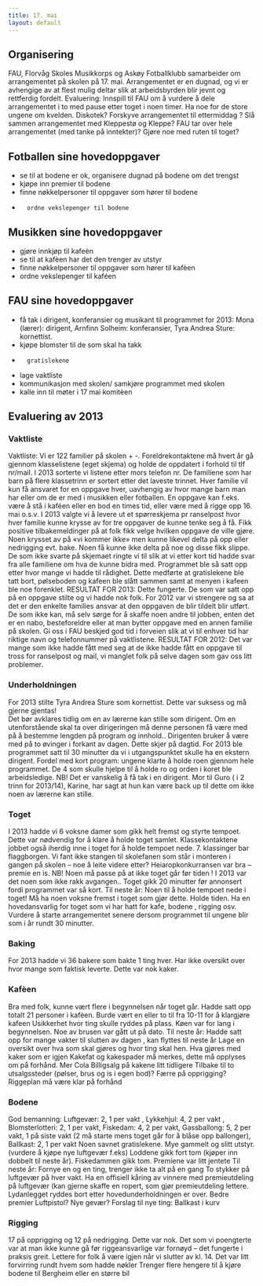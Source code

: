 ```yaml
---
title: 17. mai
layout: default
---
```


## Organisering

FAU, Florvåg Skoles Musikkorps og Askøy Fotballklubb samarbeider om arrangementet på skolen på 17. mai. Arrangementet er en dugnad, og vi er avhengige av at flest mulig deltar slik at arbeidsbyrden blir jevnt og rettferdig fordelt.
Evaluering:  Innspill til FAU om å vurdere å dele arrangementet i to med pause etter toget i noen timer. Ha noe for de store ungene om kvelden. Diskotek? Forskyve arrangementet til ettermiddag ? Slå sammen arrangementet med Kleppestø og Kleppe?  FAU tar over hele arrangementet (med tanke på inntekter)?  Gjøre noe med ruten til toget?

## Fotballen sine hovedoppgaver
*   se til at bodene er ok, organisere dugnad på bodene om det trengst
*   kjøpe inn premier til bodene
*   finne nøkkelpersoner til oppgaver som hører til bodene
*       ordne vekslepenger til bodene

## Musikken sine hovedoppgaver
*   gjøre innkjøp til kafeèn 
*   se til at kafèen har det den trenger av utstyr 
*   finne nøkkelpersoner til oppgaver som hører til kafèen
*   ordne vekslepenger til kaféen

## FAU sine hovedoppgaver
*   få tak i dirigent, konferansier og musikant til programmet
for 2013: Mona (lærer): dirigent, Arnfinn Solheim: konferansier, Tyra Andrea Sture: kornettist.
*   kjøpe blomster til de som skal ha takk
*       gratislekene
*   lage vaktliste
*   kommunikasjon med skolen/ samkjøre programmet med skolen
*   kalle inn til møter i 17 mai komitèen 

## Evaluering av 2013 

### Vaktliste

Vaktliste: Vi er 122 familier på skolen + -. Foreldrekontaktene må hvert år gå gjennom klasselistene (eget skjema) og holde de oppdatert i forhold til tlf nr/mail. I 2013 sorterte vi listene etter mors telefon nr. De familiene som har barn på flere klassetrinn er sortert etter det laveste trinnet. Hver familie vil kun få ansvaret for en oppgave hver, uavhengig av hvor mange barn man har eller om de er med i musikken eller fotballen.  En oppgave kan f.eks. være å stå i kaféen eller en bod en times tid, eller være med å rigge opp 16. mai o.s.v. 
I 2013 valgte vi å levere ut et spørreskjema pr ranselpost hvor hver familie kunne krysse av for tre oppgaver de kunne tenke seg å få. Fikk positive tilbakemeldinger på at folk fikk velge hvilken oppgave de ville gjøre.  Noen krysset av på «vi kommer ikke» men kunne likevel delta på opp eller nedrigging evt. bake. Noen få kunne ikke delta på noe og disse fikk slippe. De som ikke svarte på skjemaet ringte vi til slik at vi etter kort tid hadde svar fra alle familiene om hva de kunne bidra med. Programmet ble så satt opp etter hvor mange vi hadde til rådighet. Dette medførte at gratislekene ble tatt bort, pølseboden og kafeen ble slått sammen samt at menyen i kafeen ble noe forenklet. RESULTAT FOR 2013: Dette fungerte. De som var satt opp på en oppgave stilte og vi hadde nok folk. 
For 2012 var vi strengere og sa at det er den enkelte families ansvar at den oppgaven de blir tildelt blir utført. De som ikke kan, må selv sørge for å skaffe noen andre til jobben, enten det er en nabo, besteforeldre eller at man bytter oppgave med en annen familie på skolen. Gi oss i FAU beskjed god tid i forveien slik at vi til enhver tid har riktige navn og telefonnummer på vaktlistene. RESULTAT FOR 2012: Det var mange som ikke hadde fått med seg at de ikke hadde fått en oppgave til tross for ranselpost og mail, vi manglet folk på selve dagen som gav oss litt problemer.

### Underholdningen

For 2013 stilte Tyra Andrea Sture som kornettist. Dette var suksess og må gjerne gjentas!  
Det bør avklares tidlig om en av lærerne kan stille som dirigent. Om en utenforstående skal ta over dirigeringen må denne personen få være med på å bestemme lengden på program og innhold.. Dirigenten bruker å være med på to øvinger i forkant av dagen. Dette skjer på dagtid. 
For 2013 ble programmet satt til 30 minutter da vi i utgangspunktet skulle ha en ekstern dirigent. Fordel med kort program: ungene klarte å holde roen gjennom hele programmet. De 4 som skulle hjelpe til å holde ro og orden i koret ble arbeidsledige.
NB! Det er vanskelig å få tak i en dirigent. Mor til Guro ( i 2 trinn for 2013/14), Karine, har sagt at hun kan være back up til dette om ikke noen av lærerne kan stille.

### Toget

I 2013 hadde vi 6 voksne damer som gikk helt fremst og styrte tempoet. Dette var nødvendig for å klare å holde toget samlet. Klassekontaktene jobbet også iherdig inne i toget for å holde tempoet nede. 7. klassinger bar flaggborgen. Vi fant ikke stangen til skolefanen som står i monteren i gangen på skolen – noe å leite videre etter?  Heiaropkonkurransen var bra – premie en is. NB! Noen må passe på at ikke toget går før tiden !  I 2013 var det noen som ikke rakk avgangen.. Toget gikk 20 minutter før annonsert fordi programmet var så kort.
Til neste år:  Noen til å holde tempoet nede i toget! Må ha noen voksne fremst i toget som gjør dette.
Holde tiden. Ha en hovedansvarlig for toget som vi har hatt for kafe, bodene , rigging osv.
Vurdere å starte arrangementet senere dersom programmet til ungene blir som i år rundt 30 minutter.

### Baking

For 2013 hadde vi 36 bakere som bakte 1 ting hver. Har ikke oversikt over hvor mange som faktisk leverte. Dette var nok kaker.  

### Kafèen

Bra med folk, kunne vært flere i begynnelsen når toget går.
Hadde satt opp totalt 21 personer i kafèen.
Burde vært en eller to til fra 10-11 for å klargjøre kafeen
Usikkerhet hvor ting skulle ryddes på plass.
Køen var for lang i begynnelsen.
Noe av brusen var gått ut på dato.
Til neste år: Hadde satt opp for mange vakter til slutten av dagen , kan flyttes til neste år
Lage en oversikt over hva som skal gjøres og hvor ting skal hen. 
Hva gjøres med kaker som er igjen
Kakefat og kakespader må merkes, dette må opplyses om på forhånd.
Mer Cola
Billigsalg på kakene litt tidligere
Tilbake til to utsalgssteder (pølser, brus og is i egen bod)?
Færre på opprigging?
Riggeplan må være klar på forhånd

### Bodene

God bemanning: Luftgevær: 2, 1 per vakt , Lykkehjul: 4, 2 per vakt , Blomsterlotteri: 2, 1 per vakt, Fiskedam: 4, 2 per vakt, Gassballong: 5, 2 per vakt, 1 på siste vakt (2 må starte mens toget går for å blåse opp ballonger), Ballkast: 2, 1 per vakt 
Noen savnet gratislekene. Mye gammelt og slitt utstyr. (vurdere å kjøpe nye luftgevær f.eks) Loddene gikk fort tom (kjøper inn dobbelt til neste år). Fiskedammen gikk tom. Premiene var litt jentete
Til neste år:
Fornye en og en ting, trenger ikke ta alt på en gang
To stykker på luftgevær på hver vakt.
Ha en offisiell kåring av vinnere med premieutdeling på luftgevær (kan gjerne skaffe en ropert, som gjør premieutdeling lettere. Lydanlegget ryddes bort etter hovedunderholdningen er over.
Bedre premier
Luftpistol?
Nye gevær?
Forslag til nye ting: Ballkast i kurv

### Rigging

17 på opprigging og 12 på nedrigging. Dette var nok.  Det som vi poengterte var at man ikke kunne gå før riggeansvarlige var fornøyd – det fungerte i praksis greit.  Lettere for folk å være igjen når vi slutter av kl. 14. 
Det var litt forvirring rundt hvem som hadde nøkler
Trenger flere hengere til å kjøre bodene til Bergheim eller en større bil